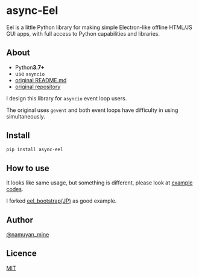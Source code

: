 async-Eel
====
Eel is a little Python library for making simple Electron-like offline HTML/JS GUI apps,
with full access to Python capabilities and libraries.

About
----
* Python**3.7+**
* use `asyncio`
* [original README.md](README-old.md)
* [original repository](https://github.com/ChrisKnott/Eel)

I design this library for `asyncio` event loop users.

The original uses `gevent` and both event loops have difficulty in using simultaneously.

Install
----
```bash
pip install async-eel
```

How to use
----
It looks like same usage, but something is different, please look at [example codes](examples).
  
I forked [eel_bootstrap(JP)](https://github.com/namuyan/eel_bootstrap) as good example.

Author
----
[@namuyan_mine](https://twitter.com/namuyan_mine)

Licence
----
[MIT](LICENSE)

